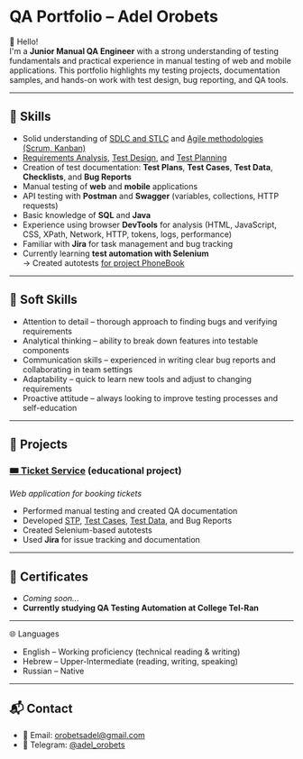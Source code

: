 # QA Portfolio – Adel Orobets

👋 Hello!  
I'm a **Junior Manual QA Engineer** with a strong understanding of testing fundamentals and practical experience in manual testing of web and mobile applications. 
This portfolio highlights my testing projects, documentation samples, and hands-on work with test design, bug reporting, and QA tools.

---

## 🔧 Skills

- Solid understanding of [SDLC and STLC](https://github.com/adelorobets/QA-Portfolio/blob/main/SDLC_and_STLC.md) and [Agile methodologies (Scrum, Kanban)](https://github.com/adelorobets/QA-Portfolio/blob/main/Agile%20Methodologies%20%28Scrum%20%26%20Kanban%29.md)  
- [Requirements Analysis](https://github.com/adelorobets/QA-Portfolio/blob/main/Requirements_Analysis.md), [Test Design](https://github.com/adelorobets/QA-Portfolio/blob/main/Test_Design.md), and [Test Planning](https://github.com/adelorobets/QA-Portfolio/blob/main/Test_Planning.md)  
- Creation of test documentation: **Test Plans**, **Test Cases**, **Test Data**, **Checklists**, and **Bug Reports**  
- Manual testing of **web** and **mobile** applications  
- API testing with **Postman** and **Swagger** (variables, collections, HTTP requests)  
- Basic knowledge of **SQL** and **Java**  
- Experience using browser **DevTools** for analysis (HTML, JavaScript, CSS, XPath, Network, HTTP, tokens, logs, performance)  
- Familiar with **Jira** for task management and bug tracking  
- Currently learning **test automation with Selenium**  
  → Created autotests [for project PhoneBook]([https://github.com/adelorobets/Webinar_project_QA47/blob/master/src/main/java/experiments/DemogaPracticeFormTest.java)

---

## 🧠 Soft Skills

- Attention to detail – thorough approach to finding bugs and verifying requirements
- Analytical thinking – ability to break down features into testable components
- Communication skills – experienced in writing clear bug reports and collaborating in team settings
- Adaptability – quick to learn new tools and adjust to changing requirements
- Proactive attitude – always looking to improve testing processes and self-education

---

## 📂 Projects

### [🎟 Ticket Service](https://ticket-service-69443.firebaseapp.com/) (educational project)
*Web application for booking tickets*

- Performed manual testing and created QA documentation  
- Developed [STP](https://docs.google.com/spreadsheets/d/1K7KlIUXoN2IewV5-ABJuDsxgoe0CfIZk/edit?usp=sharing&ouid=102737440051246418544&rtpof=true&sd=true), [Test Cases](https://docs.google.com/spreadsheets/d/1tRmffFVwMkwzR69gfZ2MNPRu9wdIMGta/edit?usp=drive_link&ouid=102737440051246418544&rtpof=true&sd=true), [Test Data](TestData_TicketService.md), and Bug Reports  
- Created Selenium-based autotests  
- Used **Jira** for issue tracking and documentation

---

## 📄 Certificates

- *Coming soon...*  
- **Currently studying QA Testing Automation at College Tel-Ran**

---

🌐 Languages

- English – Working proficiency (technical reading & writing)
- Hebrew – Upper-Intermediate (reading, writing, speaking)
- Russian – Native

---

## 📬 Contact

- 📧 Email: orobetsadel@gmail.com  
- 💬 Telegram: [@adel_orobets](https://t.me/adel_orobets)
